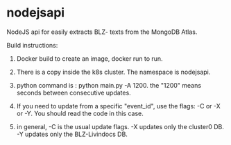 # nodejsapi


NodeJS api for easily extracts BLZ- texts from the MongoDB Atlas. 

Build instructions:

1. Docker build to create an image, docker run to run. 
2. There is a copy inside the k8s cluster. The namespace is nodejsapi. 
3. python command is : python main.py -A 1200. the "1200" means seconds between consecutive updates. 
4. If you need to update from a specific "event_id", use the flags: -C or -X or -Y. You should read the code in this case.

5. in general, -C is the usual update flags. -X updates only the cluster0 DB. -Y updates only the BLZ-Livindocs DB. 
